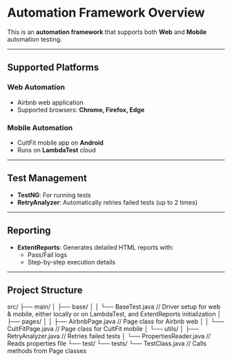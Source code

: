 # Automation Framework Overview

This is an **automation framework** that supports both **Web** and **Mobile** automation testing.

---

## Supported Platforms

### Web Automation
- Airbnb web application
- Supported browsers: **Chrome, Firefox, Edge**

### Mobile Automation
- CultFit mobile app on **Android**
- Runs on **LambdaTest** cloud

---

## Test Management
- **TestNG**: For running tests
- **RetryAnalyzer**: Automatically retries failed tests (up to 2 times)

---

## Reporting
- **ExtentReports**: Generates detailed HTML reports with:
  - Pass/Fail logs
  - Step-by-step execution details

---

## Project Structure

src/
├── main/
│ ├── base/
│ │ └── BaseTest.java // Driver setup for web & mobile, either locally or on LambdaTest, and ExtentReports initialization
│ ├── pages/
│ │ ├── AirbnbPage.java // Page class for Airbnb web
│ │ └── CultFitPage.java // Page class for CultFit mobile
│ └── utils/
│ ├── RetryAnalyzer.java // Retries failed tests
│ └── PropertiesReader.java // Reads properties file
└── test/
└── tests/
└── TestClass.java // Calls methods from Page classes
